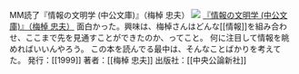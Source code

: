 MM読了『情報の文明学 (中公文庫)』（梅棹 忠夫）
[![](https://images-fe.ssl-images-amazon.com/images/I/51BEHGT7S2L._SL160_.jpg)](http://www.amazon.co.jp/exec/obidos/ASIN/4122033985/choiyaki81-22/ref=nosim)
[『情報の文明学 (中公文庫)』（梅棹 忠夫）](http://www.amazon.co.jp/exec/obidos/ASIN/4122033985/choiyaki81-22/ref=nosim)
面白かった。興味は、梅棹さんはどんな[[情報]]を組み合わせ、ここまで先を見通すことができたのか、ってこと。
何に注目して情報を眺めればいいんやろう。
この本を読んでる最中は、そんなことばかりを考えてた。
発行：[[1999]]
著者：[[梅棹 忠夫]]
出版社：[[中央公論新社]]

